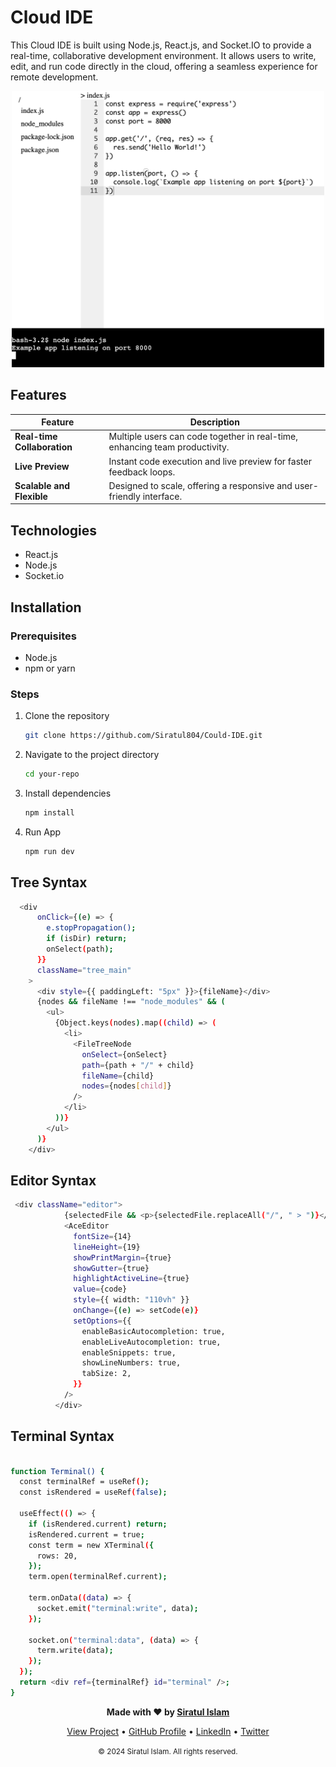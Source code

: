 # Cloud IDE

This Cloud IDE is built using Node.js, React.js, and Socket.IO to provide a real-time, collaborative development environment. It allows users to write, edit, and run code directly in the cloud, offering a seamless experience for remote development.

<p align="center">
  <img src="public/myide.png" alt="ide" width="500"/>
</p>

## Features
<div align="center">

| Feature                      | Description                                   |
|------------------------------|-----------------------------------------------|
| **Real-time Collaboration** | Multiple users can code together in real-time, enhancing team productivity.       |
| **Live Preview**                    | Instant code execution and live preview for faster feedback loops.|
| **Scalable and Flexible**               | Designed to scale, offering a responsive and user-friendly interface.|
  
</div>

## Technologies
- React.js
- Node.js
- Socket.io
  

## Installation
### Prerequisites
- Node.js
- npm or yarn

### Steps

1. Clone the repository
    ```bash
    git clone https://github.com/Siratul804/Could-IDE.git
    ```
2. Navigate to the project directory
    ```bash
    cd your-repo
    ```
3. Install dependencies
    ```bash
    npm install
    ```
4. Run App
    ```bash
    npm run dev
    ```
## Tree Syntax 

```bash
  <div
      onClick={(e) => {
        e.stopPropagation();
        if (isDir) return;
        onSelect(path);
      }}
      className="tree_main"
    >
      <div style={{ paddingLeft: "5px" }}>{fileName}</div>
      {nodes && fileName !== "node_modules" && (
        <ul>
          {Object.keys(nodes).map((child) => (
            <li>
              <FileTreeNode
                onSelect={onSelect}
                path={path + "/" + child}
                fileName={child}
                nodes={nodes[child]}
              />
            </li>
          ))}
        </ul>
      )}
    </div>
```
    
## Editor Syntax 

```bash
 <div className="editor">
            {selectedFile && <p>{selectedFile.replaceAll("/", " > ")}</p>}
            <AceEditor
              fontSize={14}
              lineHeight={19}
              showPrintMargin={true}
              showGutter={true}
              highlightActiveLine={true}
              value={code}
              style={{ width: "110vh" }}
              onChange={(e) => setCode(e)}
              setOptions={{
                enableBasicAutocompletion: true,
                enableLiveAutocompletion: true,
                enableSnippets: true,
                showLineNumbers: true,
                tabSize: 2,
              }}
            />
          </div>
```


    
## Terminal Syntax 

```bash

function Terminal() {
  const terminalRef = useRef();
  const isRendered = useRef(false);

  useEffect(() => {
    if (isRendered.current) return;
    isRendered.current = true;
    const term = new XTerminal({
      rows: 20,
    });
    term.open(terminalRef.current);

    term.onData((data) => {
      socket.emit("terminal:write", data);
    });

    socket.on("terminal:data", (data) => {
      term.write(data);
    });
  });
  return <div ref={terminalRef} id="terminal" />;
}

```


<p align="center">
<b>Made with ❤️ by   <a href="https://github.com/Siratul804">  Siratul Islam </a> </b> 
</p>

<p align="center">
  <a href="https://github.com/Siratul804?tab=repositories">View Project</a> •
  <a href="https://github.com/Siratul804">GitHub Profile</a> •
  <a href="https://www.linkedin.com/in/siratulislam/">LinkedIn</a> •
  <a href="https://x.com/Siratul074">Twitter</a>
</p>

<p align="center">
  <small>© 2024 Siratul Islam. All rights reserved.</small>
</p>

